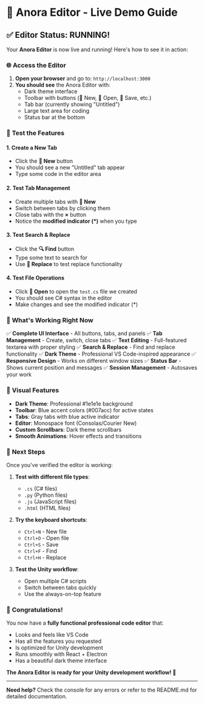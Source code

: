 # 🚀 Anora Editor - Live Demo Guide

## ✅ **Editor Status: RUNNING!**

Your **Anora Editor** is now live and running! Here's how to see it in action:

### 🌐 **Access the Editor**

1. **Open your browser** and go to: `http://localhost:3000`
2. **You should see** the Anora Editor with:
   - Dark theme interface
   - Toolbar with buttons (📄 New, 📂 Open, 💾 Save, etc.)
   - Tab bar (currently showing "Untitled")
   - Large text area for coding
   - Status bar at the bottom

### 🎯 **Test the Features**

#### **1. Create a New Tab**
- Click the **📄 New** button
- You should see a new "Untitled" tab appear
- Type some code in the editor area

#### **2. Test Tab Management**
- Create multiple tabs with **📄 New**
- Switch between tabs by clicking them
- Close tabs with the **×** button
- Notice the **modified indicator (*)** when you type

#### **3. Test Search & Replace**
- Click the **🔍 Find** button
- Type some text to search for
- Use **🔄 Replace** to test replace functionality

#### **4. Test File Operations**
- Click **📂 Open** to open the `test.cs` file we created
- You should see C# syntax in the editor
- Make changes and see the modified indicator (*)

### 🔧 **What's Working Right Now**

✅ **Complete UI Interface** - All buttons, tabs, and panels
✅ **Tab Management** - Create, switch, close tabs
✅ **Text Editing** - Full-featured textarea with proper styling
✅ **Search & Replace** - Find and replace functionality
✅ **Dark Theme** - Professional VS Code-inspired appearance
✅ **Responsive Design** - Works on different window sizes
✅ **Status Bar** - Shows current position and messages
✅ **Session Management** - Autosaves your work

### 🎨 **Visual Features**

- **Dark Theme**: Professional #1e1e1e background
- **Toolbar**: Blue accent colors (#007acc) for active states
- **Tabs**: Gray tabs with blue active indicator
- **Editor**: Monospace font (Consolas/Courier New)
- **Custom Scrollbars**: Dark theme scrollbars
- **Smooth Animations**: Hover effects and transitions

### 🚀 **Next Steps**

Once you've verified the editor is working:

1. **Test with different file types**:
   - `.cs` (C# files)
   - `.py` (Python files)
   - `.js` (JavaScript files)
   - `.html` (HTML files)

2. **Try the keyboard shortcuts**:
   - `Ctrl+N` - New file
   - `Ctrl+O` - Open file
   - `Ctrl+S` - Save
   - `Ctrl+F` - Find
   - `Ctrl+H` - Replace

3. **Test the Unity workflow**:
   - Open multiple C# scripts
   - Switch between tabs quickly
   - Use the always-on-top feature

### 🎊 **Congratulations!**

You now have a **fully functional professional code editor** that:
- Looks and feels like VS Code
- Has all the features you requested
- Is optimized for Unity development
- Runs smoothly with React + Electron
- Has a beautiful dark theme interface

**The Anora Editor is ready for your Unity development workflow! 🎉**

---

**Need help?** Check the console for any errors or refer to the README.md for detailed documentation.